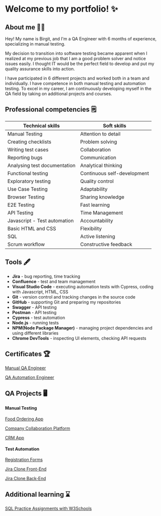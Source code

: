 # Welcome to my portfolio! ✨

## About me 🤸‍♀️
Hey! My name is Birgit, and I'm a QA Engineer with 6 months of experience, specializing in manual testing.

My decision to transition into software testing became apparent when I realized at my previous job that I am a good problem solver and notice issues easily. I thought IT would be the perfect field to develop and put my quality assurance skills into action.

I have participated in 6 different projects and worked both in a team and individually. I have competence in both manual testing and automation testing. To excel in my career, I am continuously developing myself in the QA field by taking on additional projects and courses.

## Professional competencies 🗒️

| Technical skills  |  Soft skills  |
| ----------------- | ------------- |
| Manual Testing  | Attention to detail  |
| Creating checklists  | Problem solving  |
| Writing test cases  | Collaboration  |
| Reporting bugs  | Communication  |
| Analysing test documentation  | Analytical thinking  |
| Functional testing | Continuous self-development |
| Exploratory testing  | Quality control |
| Use Case Testing  | Adaptability  |
| Browser Testing  | Sharing knowledge  |
| E2E Testing  | Fast learning |
| API Testing  | Time Management  |
| Javascript - Test automation |  Accountability |
| Basic HTML and CSS   | Flexibility  |
| SQL   | Active listening |
| Scrum workflow |  Constructive feedback |


## Tools 🖋️
* **Jira** - bug reporting, time tracking
* **Confluence** - test and team management
* **Visual Studio Code** - executing automation tests with Cypress, coding with Javascript, HTML, CSS
* **Git** - version control and tracking changes in the source code
* **GitHub** - supporting Git and preparing my repositories
* **Swagger** - API testing
* **Postman** - API testing
* **Cypress** - test automation
* **Node.js** - running tests
* **NPM(Node Package Manager)** - managing project dependencies and using different libraries
*  **Chrome DevTools** - inspecting UI elements, checking API requests 

## Certificates 🏆
[Manual QA Engineer](https://drive.google.com/file/d/1f-rG_aDGjaJQuzzmnpSzJdARlRBLU6j_/view?usp=sharing)

[QA Automation Engineer](https://drive.google.com/file/d/1QJXm173NHyfIOwH2amDU_mcEB_1uWyZs/view?usp=sharing)

## QA Projects 🖥️
#### Manual Testing
[Food Ordering App](https://github.com/MadAphrodite/Food_Ordering_App)

[Company Collaboration Platform](https://github.com/MadAphrodite/Company_Collaboration_Platform)

[CRM App](https://github.com/MadAphrodite/CRM_App)

#### Test Automation

[Registration Forms](https://github.com/MadAphrodite/Registration_Forms_Automation.git)

[Jira Clone Front-End](https://github.com/MadAphrodite/Jira_Clone_Front-End_Automation.git)

[Jira Clone Back-End](https://github.com/MadAphrodite/Jira_Clone_Back-End_Automation.git)

## Additional learning :hourglass: 
[SQL Practice Assignments with W3Schools](https://www.w3schools.com/sql/trysql.asp?filename=trysql_select_all)



